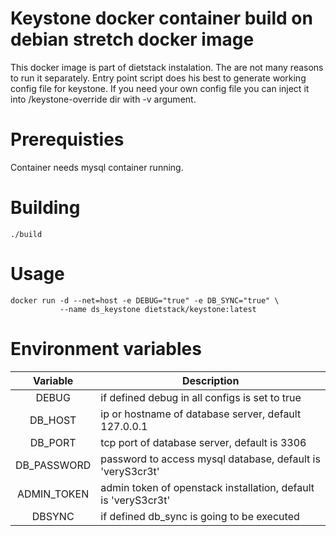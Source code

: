 # Keystone docker container build on debian stretch docker image

This docker image is part of dietstack instalation. The are not many reasons to run it separately. 
Entry point script does his best to generate working config file for keystone. If you need your own
config file you can inject it into /keystone-override dir with -v argument.

# Prerequisties
Container needs mysql container running.

# Building

```
./build
```

# Usage

```
docker run -d --net=host -e DEBUG="true" -e DB_SYNC="true" \
           --name ds_keystone dietstack/keystone:latest
```

# Environment variables

| Variable | Description |
|:-:|---|
| DEBUG | if defined debug in all configs is set to true |
| DB_HOST | ip or hostname of database server, default 127.0.0.1 |
| DB_PORT | tcp port of database server, default is 3306 |
| DB_PASSWORD | password to access mysql database, default is 'veryS3cr3t' |
| ADMIN_TOKEN | admin token of openstack installation, default is 'veryS3cr3t' |
| DBSYNC | if defined db_sync is going to be executed |
